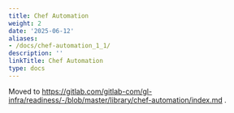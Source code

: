 ```yaml
---
title: Chef Automation
weight: 2
date: '2025-06-12'
aliases:
- /docs/chef-automation_1_1/
description: ''
linkTitle: Chef Automation
type: docs
---
```


Moved to https://gitlab.com/gitlab-com/gl-infra/readiness/-/blob/master/library/chef-automation/index.md .
